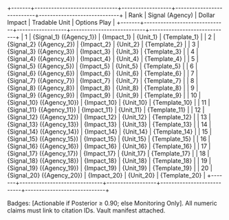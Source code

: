 +-------+------------------------------+------------------+---------------------------+-----------------------------+
| Rank  | Signal (Agency)              | Dollar Impact    | Tradable Unit             | Options Play                |
+-------+------------------------------+------------------+---------------------------+-----------------------------+
| 1     | {Signal_1} ({Agency_1})      | {Impact_1}       | {Unit_1}                  | {Template_1}                |
| 2     | {Signal_2} ({Agency_2})      | {Impact_2}       | {Unit_2}                  | {Template_2}                |
| 3     | {Signal_3} ({Agency_3})      | {Impact_3}       | {Unit_3}                  | {Template_3}                |
| 4     | {Signal_4} ({Agency_4})      | {Impact_4}       | {Unit_4}                  | {Template_4}                |
| 5     | {Signal_5} ({Agency_5})      | {Impact_5}       | {Unit_5}                  | {Template_5}                |
| 6     | {Signal_6} ({Agency_6})      | {Impact_6}       | {Unit_6}                  | {Template_6}                |
| 7     | {Signal_7} ({Agency_7})      | {Impact_7}       | {Unit_7}                  | {Template_7}                |
| 8     | {Signal_8} ({Agency_8})      | {Impact_8}       | {Unit_8}                  | {Template_8}                |
| 9     | {Signal_9} ({Agency_9})      | {Impact_9}       | {Unit_9}                  | {Template_9}                |
| 10    | {Signal_10} ({Agency_10})    | {Impact_10}      | {Unit_10}                 | {Template_10}               |
| 11    | {Signal_11} ({Agency_11})    | {Impact_11}      | {Unit_11}                 | {Template_11}               |
| 12    | {Signal_12} ({Agency_12})    | {Impact_12}      | {Unit_12}                 | {Template_12}               |
| 13    | {Signal_13} ({Agency_13})    | {Impact_13}      | {Unit_13}                 | {Template_13}               |
| 14    | {Signal_14} ({Agency_14})    | {Impact_14}      | {Unit_14}                 | {Template_14}               |
| 15    | {Signal_15} ({Agency_15})    | {Impact_15}      | {Unit_15}                 | {Template_15}               |
| 16    | {Signal_16} ({Agency_16})    | {Impact_16}      | {Unit_16}                 | {Template_16}               |
| 17    | {Signal_17} ({Agency_17})    | {Impact_17}      | {Unit_17}                 | {Template_17}               |
| 18    | {Signal_18} ({Agency_18})    | {Impact_18}      | {Unit_18}                 | {Template_18}               |
| 19    | {Signal_19} ({Agency_19})    | {Impact_19}      | {Unit_19}                 | {Template_19}               |
| 20    | {Signal_20} ({Agency_20})    | {Impact_20}      | {Unit_20}                 | {Template_20}               |
+-------+------------------------------+------------------+---------------------------+-----------------------------+

Badges: [Actionable if Posterior ≥ 0.90; else Monitoring Only].
All numeric claims must link to citation IDs. Vault manifest attached.
